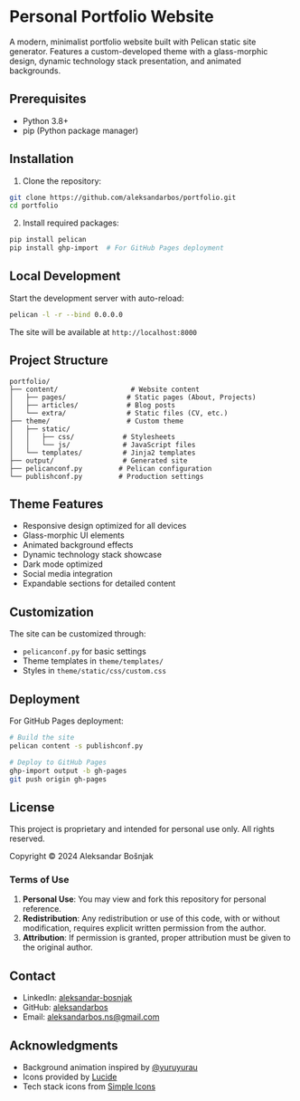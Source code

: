 # Personal Portfolio Website

A modern, minimalist portfolio website built with Pelican static site generator. Features a custom-developed theme with a glass-morphic design, dynamic technology stack presentation, and animated backgrounds.

## Prerequisites

- Python 3.8+
- pip (Python package manager)

## Installation

1. Clone the repository:
```bash
git clone https://github.com/aleksandarbos/portfolio.git
cd portfolio
```

2. Install required packages:
```bash
pip install pelican
pip install ghp-import  # For GitHub Pages deployment
```

## Local Development

Start the development server with auto-reload:
```bash
pelican -l -r --bind 0.0.0.0
```

The site will be available at `http://localhost:8000`

## Project Structure

```
portfolio/
├── content/                  # Website content
│   ├── pages/               # Static pages (About, Projects)
│   ├── articles/            # Blog posts
│   └── extra/               # Static files (CV, etc.)
├── theme/                   # Custom theme
│   ├── static/
│   │   ├── css/            # Stylesheets
│   │   └── js/             # JavaScript files
│   └── templates/          # Jinja2 templates
├── output/                 # Generated site
├── pelicanconf.py         # Pelican configuration
└── publishconf.py         # Production settings
```

## Theme Features

- Responsive design optimized for all devices
- Glass-morphic UI elements
- Animated background effects
- Dynamic technology stack showcase
- Dark mode optimized
- Social media integration
- Expandable sections for detailed content

## Customization

The site can be customized through:
- `pelicanconf.py` for basic settings
- Theme templates in `theme/templates/`
- Styles in `theme/static/css/custom.css`

## Deployment

For GitHub Pages deployment:
```bash
# Build the site
pelican content -s publishconf.py

# Deploy to GitHub Pages
ghp-import output -b gh-pages
git push origin gh-pages
```

## License

This project is proprietary and intended for personal use only. All rights reserved.

Copyright © 2024 Aleksandar Bošnjak

### Terms of Use

1. **Personal Use**: You may view and fork this repository for personal reference.
2. **Redistribution**: Any redistribution or use of this code, with or without modification, requires explicit written permission from the author.
3. **Attribution**: If permission is granted, proper attribution must be given to the original author.

## Contact

- LinkedIn: [aleksandar-bosnjak](https://linkedin.com/in/aleksandar-bosnjak)
- GitHub: [aleksandarbos](https://github.com/aleksandarbos)
- Email: aleksandarbos.ns@gmail.com

## Acknowledgments

- Background animation inspired by [@yuruyurau](https://x.com/yuruyurau/status/1855984865080234183)
- Icons provided by [Lucide](https://lucide.dev/)
- Tech stack icons from [Simple Icons](https://simpleicons.org/)
